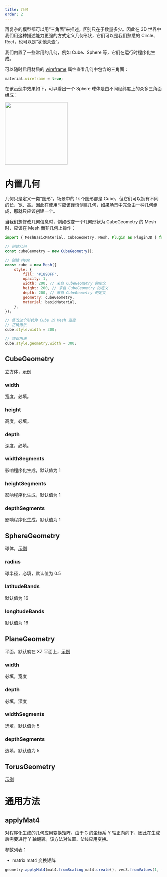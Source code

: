 ```yaml
---
title: 几何
order: 2
---
```


再复杂的模型都可以用“三角面”来描述，区别只在于数量多少。因此在 3D 世界中我们用这种描述能力更强的方式定义几何形状，它们可以是我们熟悉的 Circle、Rect，也可以是“犹他茶壶”。

我们内置了一些常用的几何，例如 Cube、Sphere 等，它们在运行时程序化生成。

可以随时启用材质的 [wireframe](/zh/docs/api/3d/material#wireframe) 属性查看几何中包含的三角面：

```js
material.wireframe = true;
```

在该[示例](/zh/examples/3d#sphere)中效果如下，可以看出一个 Sphere 球体是由不同经纬度上的众多三角面组成：

<img src="https://gw.alipayobjects.com/mdn/rms_6ae20b/afts/img/A*bsj2S4upLBgAAAAAAAAAAAAAARQnAQ" height='200'/>

# 内置几何

几何只是定义一类“图形”，场景中的 1k 个图形都是 Cube，但它们可以拥有不同的长、宽、高。因此在使用时应该谨慎创建几何，如果场景中完全由一种几何组成，那就只应该创建一个。

当我们想修改几何信息时，例如改变一个几何形状为 CubeGeometry 的 Mesh 时，应该在 Mesh 而非几何上操作：

```js
import { MeshBasicMaterial, CubeGeometry, Mesh, Plugin as Plugin3D } from '@antv/g-plugin-3d';

// 创建几何
const cubeGeometry = new CubeGeometry();

// 创建 Mesh
const cube = new Mesh({
    style: {
        fill: '#1890FF',
        opacity: 1,
        width: 200, // 来自 CubeGeometry 的定义
        height: 200, // 来自 CubeGeometry 的定义
        depth: 200, // 来自 CubeGeometry 的定义
        geometry: cubeGeometry,
        material: basicMaterial,
    },
});

// 修改这个形状为 Cube 的 Mesh 宽度
// 正确用法
cube.style.width = 300;

// 错误用法
cube.style.geometry.width = 300;
```

## CubeGeometry

立方体，[示例](/zh/examples/3d#cube)

### width

宽度，必填。

### height

高度，必填。

### depth

深度，必填。

### widthSegments

影响程序化生成，默认值为 1

### heightSegments

影响程序化生成，默认值为 1

### depthSegments

影响程序化生成，默认值为 1

## SphereGeometry

球体，[示例](/zh/examples/3d#sphere)

### radius

球半径，必填，默认值为 0.5

### latitudeBands

默认值为 16

### longitudeBands

默认值为 16

## PlaneGeometry

平面，默认躺在 XZ 平面上，[示例](/zh/examples/3d#plane)

### width

必填，宽度

### depth

必填，深度

### widthSegments

选填，默认值为 5

### depthSegments

选填，默认值为 5

## TorusGeometry

[示例](/zh/examples/3d#torus)

# 通用方法

## applyMat4

对程序化生成的几何应用变换矩阵。由于 G 的坐标系 Y 轴正向向下，因此在生成后需要进行 Y 轴翻转。该方法对位置、法线应用变换。

参数列表：

-   matrix mat4 变换矩阵

```js
geometry.applyMat4(mat4.fromScaling(mat4.create(), vec3.fromValues(1, -1, 1)));
```
